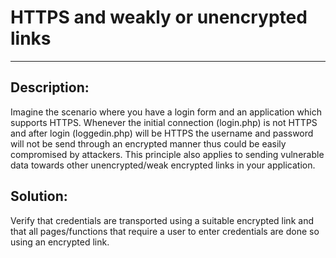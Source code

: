 # HTTPS and weakly or unencrypted links
-------

## Description:

Imagine the scenario where you have a login form and an application which supports HTTPS.
Whenever the initial connection (login.php) is not HTTPS and after login (loggedin.php)
will be HTTPS the username and password will not be send through an encrypted manner thus
could be easily compromised by attackers. This principle also applies to sending
vulnerable data towards other unencrypted/weak encrypted links in your application.

## Solution:

Verify that credentials are transported using a suitable encrypted link and that all pages/functions that
require a user to enter credentials are done so using an encrypted link.

